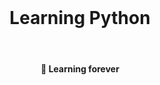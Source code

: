 <h1 align="center">
  <br>
  <h1 align="center">Learning Python</h1>
</h1>

<br>
<h4 align="center">
	🚀 Learning forever
</h4>
<br>
